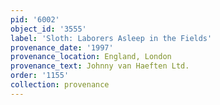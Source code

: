 ```yaml
---
pid: '6002'
object_id: '3555'
label: 'Sloth: Laborers Asleep in the Fields'
provenance_date: '1997'
provenance_location: England, London
provenance_text: Johnny van Haeften Ltd.
order: '1155'
collection: provenance
---
```

